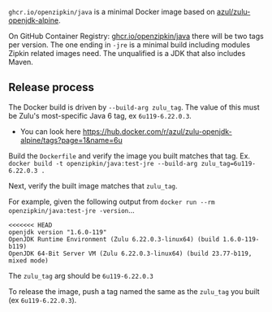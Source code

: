 `ghcr.io/openzipkin/java` is a minimal Docker image based on [azul/zulu-openjdk-alpine](https://hub.docker.com/r/azul/zulu-openjdk-alpine).

On GitHub Container Registry: [ghcr.io/openzipkin/java](https://github.com/orgs/openzipkin/packages/container/package/java) there will be two tags
per version. The one ending in `-jre` is a minimal build including modules Zipkin related images
need. The unqualified is a JDK that also includes Maven.

## Release process
The Docker build is driven by `--build-arg zulu_tag`. The value of this must be Zulu's most-specific
Java 6 tag, ex `6u119-6.22.0.3`.
 * You can look here https://hub.docker.com/r/azul/zulu-openjdk-alpine/tags?page=1&name=6u

Build the `Dockerfile` and verify the image you built matches that tag.
Ex. `docker build -t openzipkin/java:test-jre --build-arg zulu_tag=6u119-6.22.0.3 .`

Next, verify the built image matches that `zulu_tag`.

For example, given the following output from `docker run --rm openzipkin/java:test-jre -version`...
```
<<<<<<< HEAD
openjdk version "1.6.0-119"
OpenJDK Runtime Environment (Zulu 6.22.0.3-linux64) (build 1.6.0-119-b119)
OpenJDK 64-Bit Server VM (Zulu 6.22.0.3-linux64) (build 23.77-b119, mixed mode)
```
The `zulu_tag` arg should be `6u119-6.22.0.3`

To release the image, push a tag named the same as the `zulu_tag` you built (ex `6u119-6.22.0.3`).

